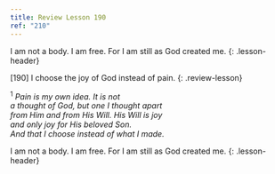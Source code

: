 ```yaml
---
title: Review Lesson 190
ref: "210"
---
```


I am not a body. I am free. For I am still as God created me.
{: .lesson-header}

\[190\] I choose the joy of God instead of pain.
{: .review-lesson}

<sup>1</sup> *Pain is my own idea. It is not<br/> a thought of God, but
one I thought apart<br/> from Him and from His Will. His Will is
joy<br/> and only joy for His beloved Son.<br/> And that I choose
instead of what I made.*

I am not a body. I am free. For I am still as God created me.
{: .lesson-header}

